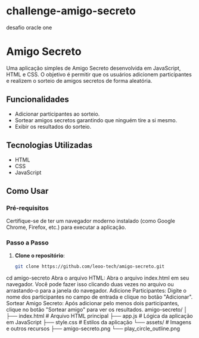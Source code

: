 # challenge-amigo-secreto
desafio oracle one
# Amigo Secreto

Uma aplicação simples de Amigo Secreto desenvolvida em JavaScript, HTML e CSS. O objetivo é permitir que os usuários adicionem participantes e realizem o sorteio de amigos secretos de forma aleatória.

## Funcionalidades

- Adicionar participantes ao sorteio.
- Sortear amigos secretos garantindo que ninguém tire a si mesmo.
- Exibir os resultados do sorteio.

## Tecnologias Utilizadas

- HTML
- CSS
- JavaScript

## Como Usar

### Pré-requisitos

Certifique-se de ter um navegador moderno instalado (como Google Chrome, Firefox, etc.) para executar a aplicação.

### Passo a Passo

1. **Clone o repositório**:
   ```bash
   git clone https://github.com/leoo-tech/amigo-secreto.git
cd amigo-secreto
Abra o arquivo HTML:
Abra o arquivo index.html em seu navegador. Você pode fazer isso clicando duas vezes no arquivo ou arrastando-o para a janela do navegador.
Adicione Participantes:
Digite o nome dos participantes no campo de entrada e clique no botão "Adicionar".
Sortear Amigo Secreto:
Após adicionar pelo menos dois participantes, clique no botão "Sortear amigo" para ver os resultados.
amigo-secreto/
│
├── index.html         # Arquivo HTML principal
├── app.js             # Lógica da aplicação em JavaScript
├── style.css          # Estilos da aplicação
└── assets/            # Imagens e outros recursos
    ├── amigo-secreto.png
    └── play_circle_outline.png
